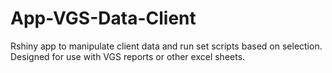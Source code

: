 # App-VGS-Data-Client

Rshiny app to manipulate client data and run set scripts based on selection. Designed for use with VGS reports or other excel sheets.
